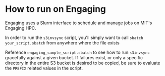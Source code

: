 # How to run on Engaging

Engaging uses a Slurm interface to schedule and manage jobs on MIT's Engaging HPC.

In order to run the `s3invsync` script, you'll simply want to call `sbatch your_script.sbatch` from anywhere where the file exists

Reference `engaging_sample_script.sbatch` to see how to run `s3invsync` gracefully against a given bucket. If failures exist, or only a specific directory in the entire S3 bucket is desired to be copied, be sure to evaluate the `PREFIX` related values in the script.

